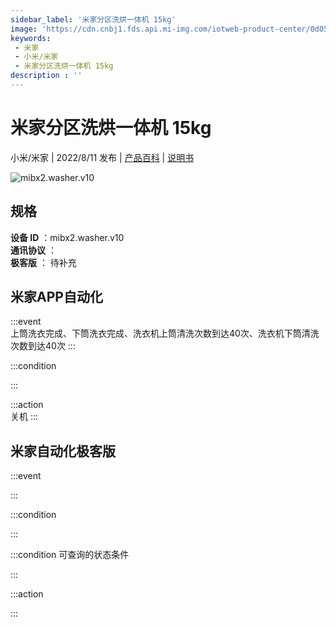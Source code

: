 ```yaml
---
sidebar_label: '米家分区洗烘一体机 15kg'
image: 'https://cdn.cnbj1.fds.api.mi-img.com/iotweb-product-center/0d051ea8ec2b1147d2294338c60c84aa_1654504972217.png?GalaxyAccessKeyId=AKVGLQWBOVIRQ3XLEW&Expires=9223372036854775807&Signature=Qp+HoxMr5ZqZnF/JhOWeQIy7daw='
keywords: 
 - 米家
 - 小米/米家
 - 米家分区洗烘一体机 15kg
description : ''
---
```

# 米家分区洗烘一体机 15kg

小米/米家 | 2022/8/11 发布 | [产品百科](https://home.mi.com/webapp/content/baike/product/index.html?model=mibx2.washer.v10/) | [说明书](https://home.mi.com/views/introduction.html?model=mibx2.washer.v10&region=cn)

![mibx2.washer.v10](https://cdn.cnbj1.fds.api.mi-img.com/iotweb-product-center/0d051ea8ec2b1147d2294338c60c84aa_1654504972217.png?GalaxyAccessKeyId=AKVGLQWBOVIRQ3XLEW&Expires=9223372036854775807&Signature=Qp+HoxMr5ZqZnF/JhOWeQIy7daw=)

## 规格  
> 
**设备 ID** ：mibx2.washer.v10  
**通讯协议** ：  
**极客版**  ： 待补充 


## 米家APP自动化  

:::event  
上筒洗衣完成、下筒洗衣完成、洗衣机上筒清洗次数到达40次、洗衣机下筒清洗次数到达40次
:::

:::condition  

:::

:::action   
关机
:::

## 米家自动化极客版  

:::event  

:::

:::condition  

:::

:::condition 可查询的状态条件  

:::

:::action  

:::

        
